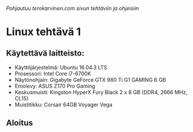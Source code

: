 ###### Pohjautuu terokarvinen.com sivun tehtäviin ja ohjeisiin
# Linux tehtävä 1

## Käytettävä laitteisto:
- Käyttöjärjestelmä: Ubuntu 16.04.3 LTS
- Prosessori: Intel Core i7-6700K
- Näytönohjain: Gigabyte GeForce GTX 980 Ti G1 GAMING 6 GB
- Emolevy: ASUS Z170 Pro Gaming
- Keskusmuisti: Kingston HyperX Fury Black 2 x 8 GB (DDR4, 2666 MHz, CL15)
- Muistitikku: Corsair 64GB Voyager Vega

## Aloitus
